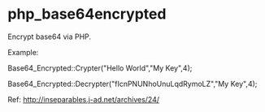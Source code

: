 # php_base64encrypted
Encrypt base64 via PHP. 

Example: 

Base64_Encrypted::Crypter("Hello World","My Key",4);

Base64_Encrypted::Decrypter("fIcnPNUNhoUnuLqdRymoLZ","My Key",4);

Ref: http://inseparables.j-ad.net/archives/24/
